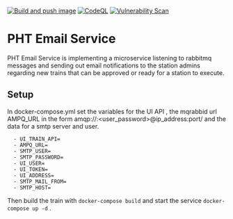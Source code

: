 [![Build and push image](https://github.com/PHT-Medic/central-email-service/actions/workflows/CI.yml/badge.svg)](https://github.com/PHT-Medic/central-email-service/actions/workflows/CI.yml)
[![CodeQL](https://github.com/PHT-Medic/central-email-service/actions/workflows/codeql-analysis.yml/badge.svg)](https://github.com/PHT-Medic/central-email-service/actions/workflows/codeql-analysis.yml)
[![Vulnerability Scan](https://github.com/PHT-Medic/central-email-service/actions/workflows/image_scan.yml/badge.svg)](https://github.com/PHT-Medic/central-email-service/actions/workflows/image_scan.yml)


# PHT Email Service

PHT Email Service is implementing a microservice listening to rabbitmq messages and sending out email notifications to the station admins regarding new trains that can be approved or ready for a station to execute.

## Setup

In docker-compose.yml set the variables for the UI API , the mqrabbid url AMPQ_URL in the form
amqp://<user>:<user_password>@ip_address:port/ and the data for a smtp server and user.

      - UI_TRAIN_API=
      - AMPQ_URL=
      - SMTP_USER=
      - SMTP_PASSWORD=
      - UI_USER=
      - UI_TOKEN=
      - UI_ADDRESS=
      - SMTP_MAIL_FROM=
      - SMTP_HOST=

Then build the train with `docker-compose build` and start the service `docker-compose up -d` . 
